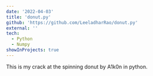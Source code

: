 ```yaml
---
date: '2022-04-03'
title: 'donut.py'
github: 'https://github.com/LeeladharRao/donut.py'
external: ''
tech:
  - Python
  - Numpy
showInProjects: true
---
```


This is my crack at the spinning donut by A1k0n in python.
